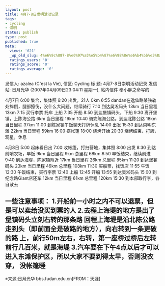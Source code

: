 ```yaml
---
layout: post
title: 4月7-8日崇明活动记录
tags:
- cycling
- 崇明
status: publish
type: post
published: true
meta:
  views: '621'
  _wp_old_slug: 4%e6%9c%887-8%e6%97%a5%e5%b4%87%e6%98%8e%e6%b4%bb%e5%8a%a8%e8%ae%b0%e5%bd%95
  ratings_users: '0'
  ratings_score: '0'
  ratings_average: '0'
---
```

发信人: azalea (C'est la Vie), 信区: Cycling
标  题: 4月7-8日崇明活动记录
发信站: 日月光华 (2007年04月09日23:04:11 星期一), 站内信件
奉小胖之命写的

4月7日
6:00 集合，集体照
6:20 出发，21人                                 0km
6:55 dandan在逸仙路某铁轨处摔倒，腿部擦伤，没什么大问题，继续骑行
7:10 到达吴淞码头                             13km  当日里程 13km
7:15 买行李票 托车 上船
7:35 开船
8:50 到达堡镇码头，下船
9:30 离开堡镇，上陈海公路                    6km  当日里程 19km
10:40 骑完陈海公路，到达北陈公路         18km  当日里程 37km
11:00 到陈家镇午饭聊天打牌休息
14:00 出发
15:30 到达崇明东滩                           22km  当日里程 59km
16:00 搭帐篷
18:00 烧烤开始
20:30 烧烤结束，打牌，观星，休息

4月8日
5:00 起床看日出
7:00 收帐篷，打扫营地，集体照
8:00 出发
8:30 到达前哨农场，早饭                      9km  当日里程  9km  总里程  68km
8:50 早饭结束，继续前进
9:40 到达海堤，陈家镇附近                  17km  当日里程 26km  总里程  85km
11:20 到达堡镇码头                           23km  当日里程 49km  总里程 108km
11:30 买船票，找饭店
11:55 午饭
12:30 午饭结束，买行李票
12:40 上船
12:45 开船
13:55 到达吴淞码头
15:00 到纪念路Giant店还车                 12km  当日里程 61km  总里程 120km
15:30 到本部取行李，各自散去

一些注意事项：
1.开船前一小时之内不可以退票，但是可以卖给没买到票的人
2.去程上海堤的地方是出了堡镇码头立刻右转的那条路
回程上海堤是沿北陈公路走到头（即前面全是破路的地方），向右转到一条更破的路
上，前行50m左右，右转，第一座桥过桥后左转前行几百米，就是海堤
3.汽车要在下午4点以后才可以进入东滩保护区，所以大家不要到得太早，否则没衣穿，
没帐篷睡
--
※来源:日月光华 bbs.fudan.edu.cn[FROM：天涯] 
